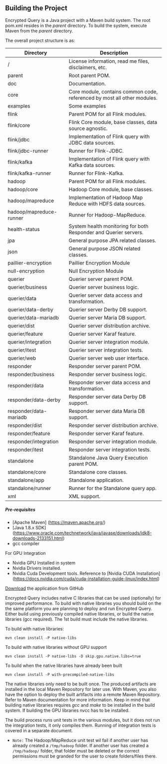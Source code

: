 ## Building the Project

Encrypted Query is a Java project with a Maven build system. The root pom.xml resides in the _parent_ directory. To build the system, execute Maven from the _parent_ directory.

The overall project structure is as:

|Directory 				| Description |
|---------------------- | ---------------------------------------------------------------------------------|
| /   					| License information, read me files, disclaimers, etc.|
| parent				| Root parent POM. |
| doc						| Documentation. |
| core					| Core module, contains common code, referenced by most all other modules. |
| examples				| Some examples|
| flink 				| Parent POM for all Flink modules.|
| flink/core			| Flink Core module, base classes, data source agnostic.| 
| flink/jdbc			| Implementation of Flink query with JDBC data sources.| 
| flink/jdbc-runner		| Runner for Flink-JDBC. 							| 
| flink/kafka			| Implementation of Flink query with Kafka data sources. | 
| flink/kafka-runner	| Runner for Flink-Kafka. | 
| hadoop 				| Parent POM for all Flink modules.|
| hadoop/core			| Hadoop Core module, base classes.| 
| hadoop/mapreduce		| Implementation of Hadoop Map Reduce with HDFS data sources.| 
| hadoop/mapreduce-runner		| Runner for Hadoop-MapReduce. 							| 
| health-status			| System health monitoring for both Responder and Querier servers.|
| jpa					| General purpose JPA related classes. |
| json					| General purpose JSON related classes. |
| paillier-encryption   | Paillier Encryption Module |
| null-encryption       | Null Encryption Module |
| querier				| Querier server parent POM.  |
| querier/business  	| Querier server business logic. |
| querier/data      	| Querier server data access and transformation. |
| querier/data-derby    | Querier server Derby DB support. |
| querier/data-mariadb  | Querier server Maria DB support. |
| querier/dist			| Querier server distribution archive. 	|
| querier/feature		| Querier server Karaf feature. 	|
| querier/integration	| Querier server integration module. 	|
| querier/itest			| Querier server integration tests.|
| querier/web			| Querier server web user interface.|
| responder				| Responder server parent POM.|
| responder/business	| Responder server business logic.|
| responder/data		| Responder server data access and transformation.|
| responder/data-derby		| Responder server data Derby DB support.|
| responder/data-mariadb	| Responder server data Maria DB support.|
| responder/dist			| Responder server distribution archive.|
| responder/feature			| Responder server Karaf feature.|
| responder/integration		| Responder server integration module.|
| responder/itest			| Responder server integration tests.|
| standalone				| Standalone Java Query Execution parent POM. |
| standalone/core			| Standalone core classes. |
| standalone/app			| Standalone application. |
| standalone/runner			| Runner for the Standalone query app. |
| xml						| XML support. |

##### Pre-requisites
* [Apache Maven] (https://maven.apache.org/) 
* [Java 1.8.x SDK] (https://www.oracle.com/technetwork/java/javase/downloads/jdk8-downloads-2133151.html)
* gcc compiler

For GPU Integration
* Nvidia GPU Installed in system
* Nvidia Drivers installed.
* Nvidia Cuda Development tools.
Reference to [Nvidia CUDA Installation] (https://docs.nvidia.com/cuda/cuda-installation-guide-linux/index.html)

[Download] the application from GitHub

Encrypted Query includes native C libraries that can be used (optionally) for improved performance. To build with native libraries you should build on the the same platform you are planning to deploy and run Encrypted Query. Either build using previously compiled native libraries, or build the native libraries (gcc required).  The 1st build must include the native libraries.

To build with native libraries:

    mvn clean install -P native-libs
    
To build with native libraries without GPU support

    mvn clean install -P native-libs -D skip.gpu.native.libs=true

To build when the native libraries have already been built
       
    mvn clean install -P with-precompiled-native-libs

The native libraries only need to be built once.  The produced artifacts are installed in the local Maven Repository for later use.  With Maven, you also have the option to deploy the built artifacts into a remote Maven Repository.  Refer to Maven documentation for more information.  Keep in mind that building native libraries requires _gcc_ and _make_ to be installed in the build system.  If building the GPU libraries nvcc has to be installed.

The build process runs unit tests in the various modules, but it does not run the integration tests, it only compiles them.  Running of integration tests is covered in a separate document.
* `Note:` The Hadoop/MapReduce unit test wil fail if another user has already created a `/tmp/hadoop` folder.   If another user has created a `/tmp/hadoop/` folder, that folder must be deleted or the correct permissions must be granded for the user to create folders/files there.

[//]: # (These are reference links used in the body of this note and get stripped out when the markdown processor does its job. There is no need to format nicely because it shouldn't be seen. Thanks SO - http://stackoverflow.com/questions/4823468/store-comments-in-markdown-syntax)


   [Download]: https://github.com/En-Query/EncryptedQuery.git
